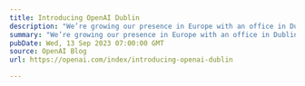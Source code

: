 ```yaml
---
title: Introducing OpenAI Dublin
description: "We’re growing our presence in Europe with an office in Dublin, Ireland."
summary: "We’re growing our presence in Europe with an office in Dublin, Ireland."
pubDate: Wed, 13 Sep 2023 07:00:00 GMT
source: OpenAI Blog
url: https://openai.com/index/introducing-openai-dublin

---
```


